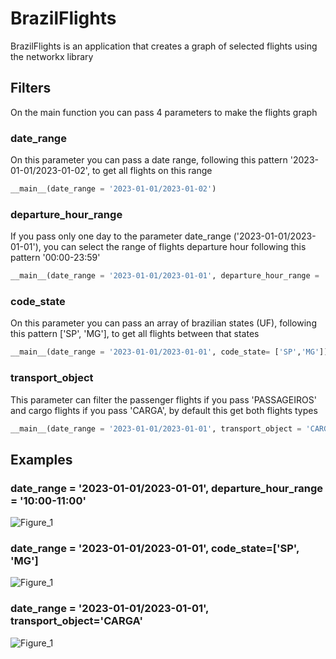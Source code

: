 # BrazilFlights

BrazilFlights is an application that creates a graph of selected flights using the networkx library

## Filters

On the main function you can pass 4 parameters to make the flights graph

### date_range

On this parameter you can pass a date range, following this pattern '2023-01-01/2023-01-02', to get all flights on this range

```python
__main__(date_range = '2023-01-01/2023-01-02')
```

### departure_hour_range

If you pass only one day to the parameter date_range ('2023-01-01/2023-01-01'), you can select the range of flights departure hour following this pattern '00:00-23:59'

```python
__main__(date_range = '2023-01-01/2023-01-01', departure_hour_range = '10:00-11:00')
```

### code_state

On this parameter you can pass an array of brazilian states (UF), following this pattern ['SP', 'MG'], to get all flights between that states

```python
__main__(date_range = '2023-01-01/2023-01-01', code_state= ['SP','MG'])
```

### transport_object

This parameter can filter the passenger flights if you pass 'PASSAGEIROS' and cargo flights if you pass 'CARGA', by default this get both flights types

```python
__main__(date_range = '2023-01-01/2023-01-01', transport_object = 'CARGA')
```

## Examples

### date_range = '2023-01-01/2023-01-01', departure_hour_range = '10:00-11:00'

![Figure_1](https://user-images.githubusercontent.com/55093266/231880913-13162aae-f9f7-483a-8b48-b30f3a715e67.png)

### date_range = '2023-01-01/2023-01-01', code_state=['SP', 'MG']

![Figure_1](https://user-images.githubusercontent.com/55093266/231881745-b380f01d-190c-4e13-bf78-03adf48c55c9.png)

### date_range = '2023-01-01/2023-01-01', transport_object='CARGA'

![Figure_1](https://user-images.githubusercontent.com/55093266/231882059-16098388-6198-4b43-9a5a-70f0a25dc58b.png)

